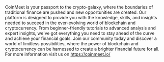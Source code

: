 CoinMeet is your passport to the crypto-galaxy, where the boundaries of traditional finance are pushed and new opportunities are created. Our platform is designed to provide you with the knowledge, skills, and insights needed to succeed in the ever-evolving world of blockchain and cryptocurrency. From beginner-friendly tutorials to advanced analysis and expert insights, we've got everything you need to stay ahead of the curve and achieve your financial goals. Join our community today and discover a world of limitless possibilities, where the power of blockchain and cryptocurrency can be harnessed to create a brighter financial future for all.
For more information visit us on https://coinmeet.io/
